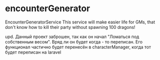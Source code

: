 # encounterGenerator
EncounterGeneratorService
This service will make easier life for GMs, that don't know how to kill their party without spawning 100 dragons!

upd. 
Данный проект заброшен, так как он начал "Ломаться под собственным весом". Вряд ли он будет когда - то переписан. Его функционал частично будет перенесён в characterManager, когда тот будет переписан на laravel

